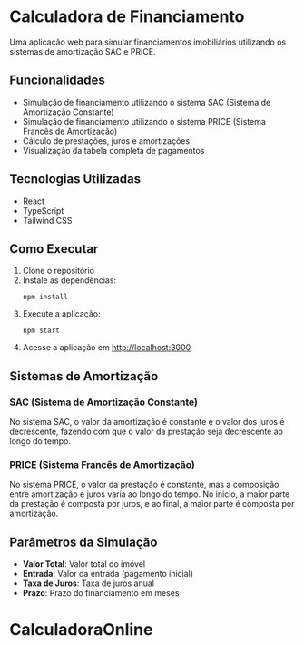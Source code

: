# Calculadora de Financiamento

Uma aplicação web para simular financiamentos imobiliários utilizando os sistemas de amortização SAC e PRICE.

## Funcionalidades

- Simulação de financiamento utilizando o sistema SAC (Sistema de Amortização Constante)
- Simulação de financiamento utilizando o sistema PRICE (Sistema Francês de Amortização)
- Cálculo de prestações, juros e amortizações
- Visualização da tabela completa de pagamentos

## Tecnologias Utilizadas

- React
- TypeScript
- Tailwind CSS

## Como Executar

1. Clone o repositório
2. Instale as dependências:
   ```
   npm install
   ```
3. Execute a aplicação:
   ```
   npm start
   ```
4. Acesse a aplicação em [http://localhost:3000](http://localhost:3000)

## Sistemas de Amortização

### SAC (Sistema de Amortização Constante)

No sistema SAC, o valor da amortização é constante e o valor dos juros é decrescente, fazendo com que o valor da prestação seja decrescente ao longo do tempo.

### PRICE (Sistema Francês de Amortização)

No sistema PRICE, o valor da prestação é constante, mas a composição entre amortização e juros varia ao longo do tempo. No início, a maior parte da prestação é composta por juros, e ao final, a maior parte é composta por amortização.

## Parâmetros da Simulação

- **Valor Total**: Valor total do imóvel
- **Entrada**: Valor da entrada (pagamento inicial)
- **Taxa de Juros**: Taxa de juros anual
- **Prazo**: Prazo do financiamento em meses
# CalculadoraOnline
